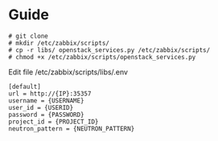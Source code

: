 Guide
========

```
# git clone
# mkdir /etc/zabbix/scripts/
# cp -r libs/ openstack_services.py /etc/zabbix/scripts/
# chmod +x /etc/zabbix/scripts/openstack_services.py
```
Edit file /etc/zabbix/scripts/libs/.env
```
[default]
url = http://{IP}:35357
username = {USERNAME}
user_id = {USERID}
password = {PASSWORD}
project_id = {PROJECT_ID}
neutron_pattern = {NEUTRON_PATTERN}
```
